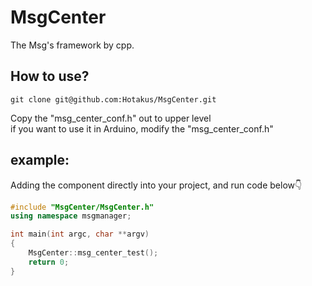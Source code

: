 # MsgCenter
The Msg's framework by cpp.

## How to use?
```shell
git clone git@github.com:Hotakus/MsgCenter.git
```

Copy the "msg_center_conf.h" out to upper level  
if you want to use it in Arduino, modify the "msg_center_conf.h"

## example:
Adding the component directly into your project, and run code below👇
```c++
#include "MsgCenter/MsgCenter.h"
using namespace msgmanager;

int main(int argc, char **argv)
{
    MsgCenter::msg_center_test();
    return 0;
}
```
